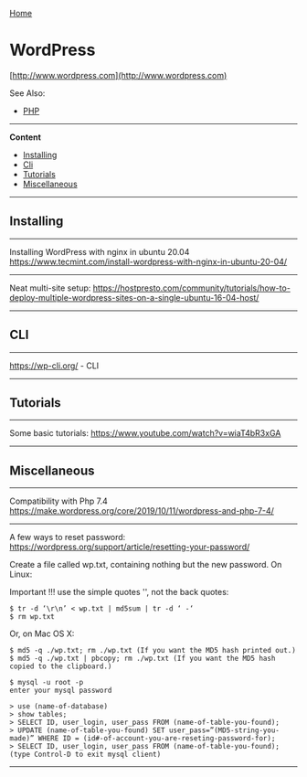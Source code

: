 [Home](Readme.md)
# WordPress

[http://www.wordpress.com](http://www.wordpress.com)

See Also:
  - [PHP](Php.md)

---

**Content**

 - [Installing](WordPress.md#installing)
 - [Cli](WordPress.md#cli)
 - [Tutorials](WordPress.md#tutorials)
 - [Miscellaneous](WordPress.md#miscellaneous)

---

## Installing

---

Installing WordPress with nginx in ubuntu 20.04
https://www.tecmint.com/install-wordpress-with-nginx-in-ubuntu-20-04/

---

Neat multi-site setup:
https://hostpresto.com/community/tutorials/how-to-deploy-multiple-wordpress-sites-on-a-single-ubuntu-16-04-host/

---

## CLI

---

https://wp-cli.org/ - CLI

---

## Tutorials

---

Some basic tutorials:
https://www.youtube.com/watch?v=wiaT4bR3xGA

---

## Miscellaneous

---

Compatibility with Php 7.4
https://make.wordpress.org/core/2019/10/11/wordpress-and-php-7-4/

---

A few ways to reset password:
https://wordpress.org/support/article/resetting-your-password/

Create a file called wp.txt, containing nothing but the new password.
On Linux:
    
Important !!! use the simple quotes '', not the back quotes:
    
    $ tr -d ‘\r\n’ < wp.txt | md5sum | tr -d ‘ -‘
    $ rm wp.txt
    
Or, on Mac OS X:

    $ md5 -q ./wp.txt; rm ./wp.txt (If you want the MD5 hash printed out.)
    $ md5 -q ./wp.txt | pbcopy; rm ./wp.txt (If you want the MD5 hash copied to the clipboard.)
    
    $ mysql -u root -p
    enter your mysql password
    
    > use (name-of-database)
    > show tables;
    > SELECT ID, user_login, user_pass FROM (name-of-table-you-found);
    > UPDATE (name-of-table-you-found) SET user_pass=”(MD5-string-you-made)” WHERE ID = (id#-of-account-you-are-reseting-password-for);
    > SELECT ID, user_login, user_pass FROM (name-of-table-you-found);
    (type Control-D to exit mysql client)
    
---
